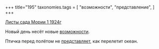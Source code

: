+++
title="195"
taxonomies.tags = [
 "возможности",
 "представление",
]
+++

[Листы сада Мории 1 1924г](/agni/1924)

Новый день несёт новые [возможности](/tags/возможности).   

Птичка перед полётом не [представляет](/tags/представление), как перелетит океан.   

